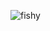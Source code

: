 ![fishy](https://img.shields.io/badge/⋄%20fishy-0-555555?style=flat&labelColor=292240&color=08070a)


